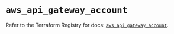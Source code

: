 # `aws_api_gateway_account`

Refer to the Terraform Registry for docs: [`aws_api_gateway_account`](https://registry.terraform.io/providers/hashicorp/aws/5.91.0/docs/resources/api_gateway_account).
